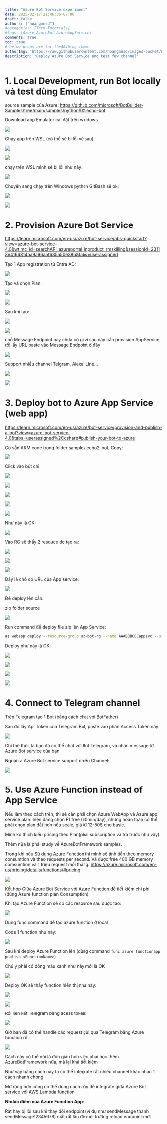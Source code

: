 ```yaml
---
title: "Azure Bot Service experiment"
date: 2025-02-17T21:46:36+07:00
draft: false
authors: ["hoangmnsd"]
#categories: [Tech-Tutorials]
#tags: [Azure,AzureBot,AzureAppService]
comments: true
toc: true
# below props are for the404blog theme
authorImg: "https://raw.githubusercontent.com/hoangmnsd/images-bucket/master/static/images/hoangmsnd-avatar001.jpg"
description: "Deploy Azure Bot Service and test few channel"
---
```



# 1. Local Development, run Bot locally và test dùng Emulator

source sample của Azure: https://github.com/microsoft/BotBuilder-Samples/tree/main/samples/python/02.echo-bot

Download app Emulator cài đặt trên windows

![](https://d32yh8fbac5ivo.cloudfront.net/static/images/azure-bot-emulator-1.jpg)

Chạy app trên WSL (có thể sẽ bị lỗi về sau):

![](https://d32yh8fbac5ivo.cloudfront.net/static/images/azure-bot-run-local.jpg)

![](https://d32yh8fbac5ivo.cloudfront.net/static/images/azure-bot-emulator-1-open.jpg)

chạy trên WSL mình sẽ bị lỗi như này:

![](https://d32yh8fbac5ivo.cloudfront.net/static/images/azure-bot-emulator-1-open-error.jpg)

Chuyển sang chạy trên Windows python GitBash sẽ ok:

![](https://d32yh8fbac5ivo.cloudfront.net/static/images/azure-bot-run-local-gitbash.jpg)

![](https://d32yh8fbac5ivo.cloudfront.net/static/images/azure-bot-emulator-1-open-ok.jpg)


# 2. Provision Azure Bot Service 

https://learn.microsoft.com/en-us/azure/bot-service/abs-quickstart?view=azure-bot-service-4.0&wt.mc_id=searchAPI_azureportal_inproduct_rmskilling&sessionId=23113e4166814aa9a96aaf685a50e38b&tabs=userassigned

Tạo 1 App registration từ Entra AD:

![](https://d32yh8fbac5ivo.cloudfront.net/static/images/azure-bot-app-reg-1.jpg)

Tạo và chọn Plan:

![](https://d32yh8fbac5ivo.cloudfront.net/static/images/azure-bot-create-1-plan.jpg)

![](https://d32yh8fbac5ivo.cloudfront.net/static/images/azure-bot-create-2-rev.jpg)

Sau khi tạo:

![](https://d32yh8fbac5ivo.cloudfront.net/static/images/azure-bot-created.jpg)

![](https://d32yh8fbac5ivo.cloudfront.net/static/images/azure-bot-created-tab-profile.jpg)

chỗ Message Endpoint này chưa có gì vì sau này cần provision AppService, rồi lấy URL paste vào Message Endpoint ở đây

![](https://d32yh8fbac5ivo.cloudfront.net/static/images/azure-bot-created-tab-config.jpg)

Support nhiều channel Telgram, Alexa, Line...

![](https://d32yh8fbac5ivo.cloudfront.net/static/images/azure-bot-created-tab-channel.jpg)

![](https://d32yh8fbac5ivo.cloudfront.net/static/images/azure-bot-created-tab-test.jpg)

# 3. Deploy bot to Azure App Service (web app)

https://learn.microsoft.com/en-us/azure/bot-service/provision-and-publish-a-bot?view=azure-bot-service-4.0&tabs=userassigned%2Ccsharp#publish-your-bot-to-azure

Có sẵn ARM code trong folder samples echo2-bot, Copy:

![](https://d32yh8fbac5ivo.cloudfront.net/static/images/azure-bot-app-svc-arm.jpg)

Click vào bút chì:

![](https://d32yh8fbac5ivo.cloudfront.net/static/images/azure-bot-app-svc-arm-ui.jpg)

![](https://d32yh8fbac5ivo.cloudfront.net/static/images/azure-bot-app-svc-arm-ui-2.jpg)

![](https://d32yh8fbac5ivo.cloudfront.net/static/images/azure-bot-app-svc-arm-ui-3.jpg)

![](https://d32yh8fbac5ivo.cloudfront.net/static/images/azure-bot-app-svc-arm-ui-3-error.jpg)

![](https://d32yh8fbac5ivo.cloudfront.net/static/images/azure-bot-app-svc-arm-ui-3-error-fix.jpg)

Như này là OK:

![](https://d32yh8fbac5ivo.cloudfront.net/static/images/azure-bot-app-svc-arm-deployed.jpg)

Vào RG sẽ thấy 2 resouce dc tạo ra:

![](https://d32yh8fbac5ivo.cloudfront.net/static/images/azure-bot-rg.jpg)

![](https://d32yh8fbac5ivo.cloudfront.net/static/images/azure-bot-rg-env.jpg)

![](https://d32yh8fbac5ivo.cloudfront.net/static/images/azure-bot-rg-config.jpg)

Đây là chỗ có URL của App service:

![](https://d32yh8fbac5ivo.cloudfront.net/static/images/azure-bot-rg-webapp.jpg)

Để deploy lên cần:

zip folder source

![](https://d32yh8fbac5ivo.cloudfront.net/static/images/azure-bot-rg-webapp-deploy-zip.jpg)

Run command để deploy file zip lên App Service:
```sh
az webapp deploy --resource-group az-bot-rg --name AAABBBCCCappsvc --src-path ./AAABBBCCC-echobot.zip --type zip
```

Deploy như này là OK:

![](https://d32yh8fbac5ivo.cloudfront.net/static/images/azure-bot-rg-webapp-deploy-ok.jpg)

![](https://d32yh8fbac5ivo.cloudfront.net/static/images/azure-bot-rg-webapp-deploy-ok-2.jpg)

![](https://d32yh8fbac5ivo.cloudfront.net/static/images/azure-bot-rg-config-endpoint.jpg)

![](https://d32yh8fbac5ivo.cloudfront.net/static/images/azure-bot-rg-config-test.jpg)

# 4. Connect to Telegram channel

Trên Telegram tạo 1 Bot (bằng cách chat vơi BotFather)

Sau đó lấy Api Token của Telegram Bot, paste vào phần Access Token này:

![](https://d32yh8fbac5ivo.cloudfront.net/static/images/azure-bot-rg-config-channel-telegram.jpg)

Chỉ thế thôi, là bạn đã có thể chat với Bot Telegram, và nhận message từ Azure Bot service của bạn

Ngoài ra Azure Bot service support nhiều Channel:

![](https://d32yh8fbac5ivo.cloudfront.net/static/images/azure-bot-created-tab-channel-2.jpg)

# 5. Use Azure Function instead of App Service

Nếu làm theo cách trên, thì sẽ cần phải chọn Azure WebApp và Azure app service plan: hiện đang chọn F1 free (60min/day), nhưng hoàn toàn có thể phải chọn plan đắt hơn nếu scale, giá từ 12-50$ cho basic.

Mình ko thích kiểu pricing theo Plan(phải subscription và trả trước như vậy). 

Thêm nữa là phải study về AzureBotFramework samples.

Trong khi nếu Sử dụng Azure Function thì mình sẽ tính tiền theo memory consumtion và theo requests per second. Và được free 400 GB memory comsumtion và 1 triệu request mỗi tháng. https://azure.microsoft.com/en-us/pricing/details/functions/#pricing

![](https://d32yh8fbac5ivo.cloudfront.net/static/images/azure-bot-azfunction-price.jpg)

Kết hợp Giữa Azure Bot Service với Azure Function để tiết kiệm chi phí (dùng Azure function plan Consumption)

Khi tạo Azure Function sẽ có các resource sau được tạo:

![](https://d32yh8fbac5ivo.cloudfront.net/static/images/azure-bot-azfunction-resource.jpg)

Dùng func command để tạo azure function ở local

Code 1 function như này:

![](https://d32yh8fbac5ivo.cloudfront.net/static/images/azure-bot-azfunction-vscode.jpg)

Sau khi deploy Azure Function lên (dùng command `func azure functionapp publish <FunctionName>`)

Chú ý phải có dòng màu xanh như này mới là OK

![](https://d32yh8fbac5ivo.cloudfront.net/static/images/azure-bot-azfunction-vscode-deploy.jpg)

Deploy OK sẽ thấy function hiển thị như này:

![](https://d32yh8fbac5ivo.cloudfront.net/static/images/azure-bot-azfunction-running-app.jpg)

![](https://d32yh8fbac5ivo.cloudfront.net/static/images/azure-bot-update-endpoint.jpg)

Rồi liên kết Telegram bằng acess token:

![](https://d32yh8fbac5ivo.cloudfront.net/static/images/azure-bot-update-endpoint-telegram-ok.jpg)

Giờ bạn đã có thể handle các request gửi qua Telegram bằng Azure function rồi:

![](https://d32yh8fbac5ivo.cloudfront.net/static/images/azure-bot-azfunction-log.jpg)

Cách này có thể nói là đơn giản hơn việc phải học thêm AzureBotFramework nữa, mà lại khá tiết kiệm

Như vậy bằng cách này ta có thể integrate rất nhiều channel khác nhau 1 cách nhanh chóng

Mở rộng hơn cũng có thể dùng cách này để integrate giữa Azure Bot service với AWS Lambda function

**Nhược điểm của Azure Function App**: 

Rất hay bị lỗi sau khi thay đổi endpoint (ví dụ như sendMessage thành sendMessage12345678) mất rất lâu để môi trường reload endpoint mới



